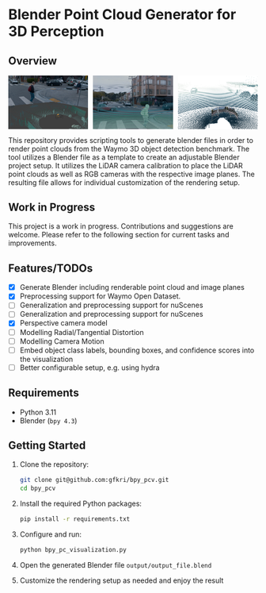 # Blender Point Cloud Generator for 3D Perception

## Overview

<div style="display: flex; justify-content: space-between;">
   <img src="./doc/screenshot_sm.png" alt="Screenshot" style="width: 32%;">
   <img src="./doc/egrendering_sm.png" alt="Example Rendering" style="width: 32%;">
   <img src="./doc/frustum_sm.png" alt="Example Rendering" style="width: 32%;">
</div>

This repository provides scripting tools to generate blender files in order to render point clouds from the Waymo 3D object detection benchmark. The tool utilizes a Blender file as a template to create an adjustable Blender project setup.
It utilizes the LiDAR camera calibration to place the LiDAR point clouds as well as RGB cameras with the respective image planes. The resulting file allows for individual customization of the rendering setup. 

## Work in Progress

This project is a work in progress. Contributions and suggestions are welcome. Please refer to the following section for current tasks and improvements.

## Features/TODOs

- [x] Generate Blender including renderable point cloud and image planes 
- [x] Preprocessing support for Waymo Open Dataset.
- [ ] Generalization and preprocessing support for nuScenes
- [ ] Generalization and preprocessing support for nuScenes
- [x] Perspective camera model
- [ ] Modelling Radial/Tangential Distortion
- [ ] Modelling Camera Motion
- [ ] Embed object class labels, bounding boxes, and confidence scores into the visualization
- [ ] Better configurable setup, e.g. using hydra 

## Requirements

- Python 3.11
- Blender (`bpy 4.3`)

## Getting Started

1. Clone the repository:
   ```bash
   git clone git@github.com:gfkri/bpy_pcv.git
   cd bpy_pcv

2. Install the required Python packages:
    ```bash
    pip install -r requirements.txt
    ```

3. Configure and run:
   ```bash
   python bpy_pc_visualization.py
   ```

4. Open the generated Blender file `output/output_file.blend`

5. Customize the rendering setup as needed and enjoy the result


